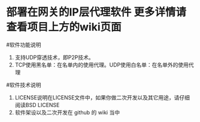 # 部署在网关的IP层代理软件       更多详情请查看项目上方的wiki页面

#软件功能说明  
1. 支持UDP穿透技术，即P2P技术。   
2. TCP使用黑名单：在名单内的使用代理。UDP使用白名单：在名单外的使用代理   

#软件技术说明
1. LICENSE说明在LICENSE文件中，如果你做二次开发以及其它用途，请仔细阅读BSD LICENSE  
2. 软件架设以及二次开发在 github 的 wiki 当中

